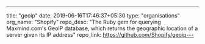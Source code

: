 ---
title: "geoip"
date: 2019-06-16T17:46:37+05:30
type: "organisations"
org_name: "Shopify"
repo_desc: "The Ruby gem for querying Maxmind.com's GeoIP database, which returns the geographic location of a server given its IP address"
repo_link: https://github.com/Shopify/geoip---